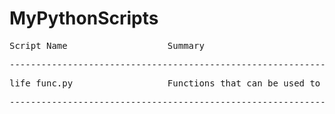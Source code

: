 # MyPythonScripts


<pre>Script Name                   Summary</pre>
<pre>----------------------------------------------------------------------------------------------------</pre>
<pre>life_func.py                  Functions that can be used to solve problems in real life.</pre>


<pre>----------------------------------------------------------------------------------------------------</pre>
